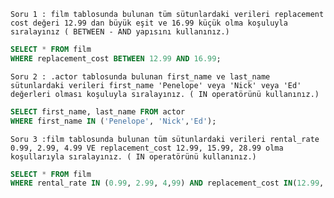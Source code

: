 `Soru 1 : film tablosunda bulunan tüm sütunlardaki verileri replacement cost değeri 12.99 dan büyük eşit ve 16.99 küçük olma koşuluyla sıralayınız ( BETWEEN - AND yapısını kullanınız.)` 
```SQL
SELECT * FROM film 
WHERE replacement_cost BETWEEN 12.99 AND 16.99;
```
`Soru 2 : .actor tablosunda bulunan first_name ve last_name sütunlardaki verileri first_name 'Penelope' veya 'Nick' veya 'Ed' değerleri olması koşuluyla sıralayınız. ( IN operatörünü kullanınız.)` 
```SQL
SELECT first_name, last_name FROM actor 
WHERE first_name IN ('Penelope', 'Nick','Ed');
```
`Soru 3 :film tablosunda bulunan tüm sütunlardaki verileri rental_rate 0.99, 2.99, 4.99 VE replacement_cost 12.99, 15.99, 28.99 olma koşullarıyla sıralayınız. ( IN operatörünü kullanınız.)` 
```SQL
SELECT * FROM film 
WHERE rental_rate IN (0.99, 2.99, 4,99) AND replacement_cost IN(12.99, 15.99, 28.99);
```
